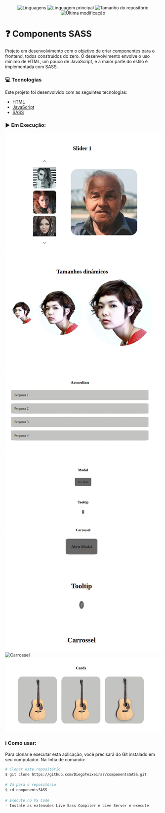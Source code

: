 <div align="center">
    <img alt="Linguagens" src="https://img.shields.io/github/languages/count/DiegoTeixeira7/componentsSASS">
    <img alt="Linguagem principal" src="https://img.shields.io/github/languages/top/DiegoTeixeira7/componentsSASS">
    <img alt="Tamanho do repositório" src="https://img.shields.io/github/repo-size/DiegoTeixeira7/componentsSASS">
    <img alt="Última modificação" src="https://img.shields.io/github/last-commit/DiegoTeixeira7/componentsSASS">
</div>

# :question: Components SASS

Projeto em desenvolvimento com o objetivo de criar componentes para o frontend, todos construídos do zero.
O desenvolvimento envolve o uso mínimo de HTML, um pouco de JavaScript, e a maior parte do estilo é implementada com SASS.

### :computer: Tecnologias

Este projeto foi desenvolvido com as seguintes tecnologias:

-  [HTML](https://developer.mozilla.org/pt-BR/docs/Web/HTML)
-  [JavaScript](https://developer.mozilla.org/pt-BR/docs/Web/JavaScript)
-  [SASS](https://sass-lang.com/)

### :arrow_forward: Em Execução:
![Slider](assets/execution/1.gif)
![Tamanhos dinâmicos](assets/execution/2.webp)
![Accordion](assets/execution/3.gif)
![Modal](assets/execution/4.gif)
![Tooltip](assets/execution/5.gif)
![Carrossel](assets/execution/6.gif)
![Cards](assets/execution/7.gif)

### :information_source: Como usar:

Para clonar e executar esta aplicação, você precisará do Git instalado em seu computador. Na linha de comando:

```bash
# Clonar este repositório
$ git clone https://github.com/DiegoTeixeira7/componentsSASS.git

# Vá para o repositório
$ cd componentsSASS

# Execute no VS Code
- Instale as extensões Live Sass Compiler e Live Server e execute
```
